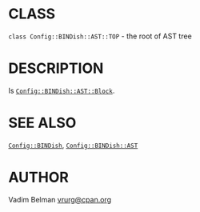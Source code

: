 CLASS
=====

`class Config::BINDish::AST::TOP` - the root of AST tree

DESCRIPTION
===========

Is [`Config::BINDish::AST::Block`](https://github.com/vrurg/raku-Config-BINDish/blob/v0.0.5/docs/md/Config/BINDish/AST/Block.md).

SEE ALSO
========

[`Config::BINDish`](https://github.com/vrurg/raku-Config-BINDish/blob/v0.0.5/docs/md/Config/BINDish.md), [`Config::BINDish::AST`](https://github.com/vrurg/raku-Config-BINDish/blob/v0.0.5/docs/md/Config/BINDish/AST.md)

AUTHOR
======

Vadim Belman <vrurg@cpan.org>

